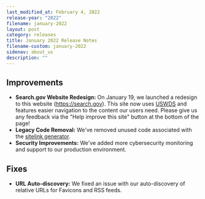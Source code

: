 ```yaml
---
last_modified_at: February 4, 2022
release-year: "2022"
filename: january-2022
layout: post
category: releases
title: January 2022 Release Notes
filename-custom: january-2022
sidenav: about_us
description: ""
---
```

## Improvements

* **Search.gov Website Redesign:** On January 19, we launched a redesign to this website (<https://search.gov>). This site now uses [USWDS](https://designsystem.digital.gov/) and features easier navigation to the content our users need. Please give us any feedback via the "Help improve this site" button at the bottom of the page!
* **Legacy Code Removal:** We've removed unused code associated with the [sitelink generator](https://github.com/GSA/sitelink_generator).
* **Security Improvements:** We've added more cybersecurity monitoring and support to our production environment.

## Fixes

* **URL Auto-discovery:** We fixed an issue with our auto-discovery of relative URLs for Favicons and RSS feeds.
